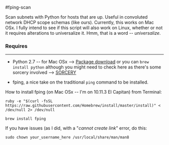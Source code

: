 #fping-scan

Scan subnets with Python for hosts that are up. Useful in convoluted network DHCP scope schemas (like ours).
Currently, this works on Mac OSx. I fully intend to see if this script will also work on Linux, whether or not
it requires alterations to universalize it. Hmm, that is a word -- *universalize*.

### **Requires**
-----------------
* Python 2.7 -- for Mac OSx --> [Package download](https://www.python.org/downloads/release/python-2711/)
  or you can `brew install python` although you might need to check here as there's some sorcery 
  involved --> [SORCERY](https://www.python.org/downloads/release/python-2711/)
  
* fping, a nice take on the traditional `ping` command to be installed.

How to install fping (on Mac OSx -- I'm on 10.11.3 El Capitan) from Terminal:

```ruby -e "$(curl -fsSL https://raw.githubusercontent.com/Homebrew/install/master/install)" < /dev/null 2> /dev/null```

```brew install fping```

If you have issues (as I did, with a "*cannot create link*" error, do this:

```sudo chown your_username_here /usr/local/share/man/man8```

